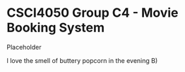 # CSCI4050 Group C4 - Movie Booking System

Placeholder

I love the smell of buttery popcorn in the evening B)
